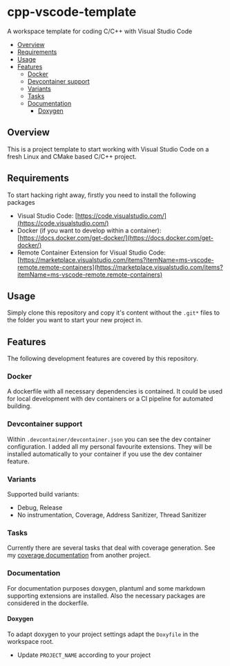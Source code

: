 # cpp-vscode-template <!-- omit in toc -->

A workspace template for coding C/C++ with Visual Studio Code

- [Overview](#overview)
- [Requirements](#requirements)
- [Usage](#usage)
- [Features](#features)
  - [Docker](#docker)
  - [Devcontainer support](#devcontainer-support)
  - [Variants](#variants)
  - [Tasks](#tasks)
  - [Documentation](#documentation)
    - [Doxygen](#doxygen)

## Overview

This is a project template to start working with Visual Studio Code on a fresh Linux and CMake based C/C++ project.

## Requirements

To start hacking right away, firstly you need to install the following packages

- Visual Studio Code: [https://code.visualstudio.com/](https://code.visualstudio.com/)
- Docker (if you want to develop within a container): [https://docs.docker.com/get-docker/](https://docs.docker.com/get-docker/)
- Remote Container Extension for Visual Studio Code: [https://marketplace.visualstudio.com/items?itemName=ms-vscode-remote.remote-containers](https://marketplace.visualstudio.com/items?itemName=ms-vscode-remote.remote-containers)

## Usage

Simply clone this repository and copy it's content without the `.git*` files to the folder you want to start your new project in.

## Features

The following development features are covered by this repository.

### Docker

A dockerfile with all necessary dependencies is contained. It could be used for local development with dev containers or a CI pipeline for automated building.

### Devcontainer support

Within `.devcontainer/devcontainer.json` you can see the dev container configuration. I added all my personal favourite extensions. They will be installed automatically to your container if you use the dev container feature.

### Variants

Supported build variants:

- Debug, Release
- No instrumentation, Coverage, Address Sanitizer, Thread Sanitizer

### Tasks

Currently there are several tasks that deal with coverage generation. See my [coverage documentation](https://github.com/fbaeuerlein/cpp-vscode-guide/blob/master/doc/Coverage.md) from another project.

### Documentation

For documentation purposes doxygen, plantuml and some markdown supporting extensions are installed. Also the necessary packages are considered in the dockerfile.

#### Doxygen

To adapt doxygen to your project settings adapt the `Doxyfile` in the workspace root.

- Update `PROJECT_NAME` according to your project
